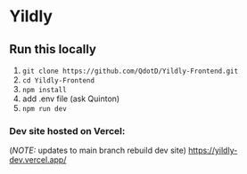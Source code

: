 # Yildly

## Run this locally

1. `git clone https://github.com/QdotD/Yildly-Frontend.git`
2. `cd Yildly-Frontend`
3. `npm install`
5.  add .env file (ask Quinton)
6. `npm run dev`

### Dev site hosted on Vercel:
(*NOTE:* updates to main branch rebuild dev site)
https://yildly-dev.vercel.app/ 
